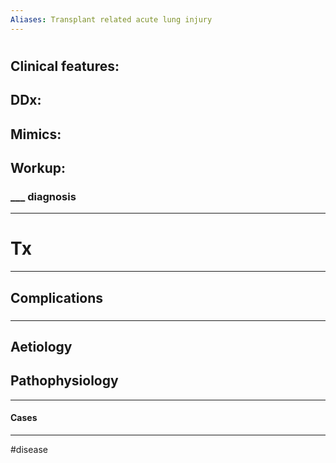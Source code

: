 ```yaml
---
Aliases: Transplant related acute lung injury
---
```

# 
## Clinical features:
###
## DDx:
###
## Mimics:
###
## Workup:
### ___ diagnosis
---
# Tx

---
## Complications
###

---
## Aetiology
## Pathophysiology

---
#### Cases


---
#disease 